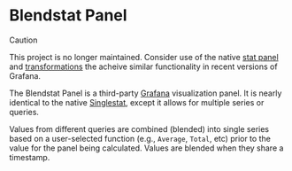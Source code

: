 # Blendstat Panel

> [!CAUTION]
> This project is no longer maintained. Consider use of the native [stat panel](https://grafana.com/docs/grafana/latest/panels-visualizations/visualizations/stat/) and [transformations](https://grafana.com/docs/grafana/latest/panels-visualizations/query-transform-data/transform-data/) the acheive similar functionality in recent versions of Grafana.


The Blendstat Panel is a third-party [Grafana](https://grafana.com/) visualization panel. It is nearly identical to the native [Singlestat](http://docs.grafana.org/features/panels/singlestat/), except it allows for multiple series or queries.

Values from different queries are combined (blended) into single series based on a user-selected function (e.g., `Average`, `Total`, etc) prior to the value for the panel being calculated. Values are blended when they share a timestamp.
